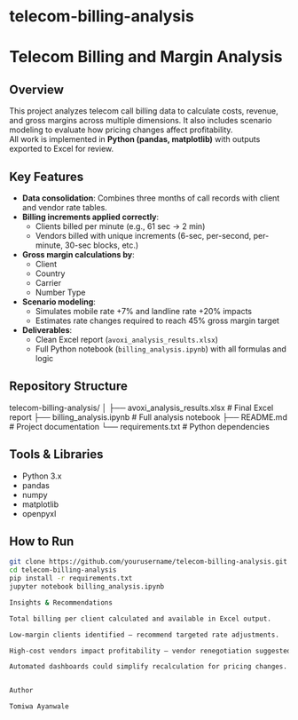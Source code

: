 # telecom-billing-analysis

# Telecom Billing and Margin Analysis

## Overview
This project analyzes telecom call billing data to calculate costs, revenue, and gross margins across multiple dimensions. It also includes scenario modeling to evaluate how pricing changes affect profitability.  
All work is implemented in **Python (pandas, matplotlib)** with outputs exported to Excel for review.

## Key Features
- **Data consolidation**: Combines three months of call records with client and vendor rate tables.  
- **Billing increments applied correctly**:  
  - Clients billed per minute (e.g., 61 sec → 2 min)  
  - Vendors billed with unique increments (6-sec, per-second, per-minute, 30-sec blocks, etc.)  
- **Gross margin calculations by**:  
  - Client  
  - Country  
  - Carrier  
  - Number Type  
- **Scenario modeling**:  
  - Simulates mobile rate +7% and landline rate +20% impacts  
  - Estimates rate changes required to reach 45% gross margin target  
- **Deliverables**:  
  - Clean Excel report (`avoxi_analysis_results.xlsx`)  
  - Full Python notebook (`billing_analysis.ipynb`) with all formulas and logic  

## Repository Structure

telecom-billing-analysis/ │ ├── avoxi_analysis_results.xlsx   # Final Excel report ├── billing_analysis.ipynb        # Full analysis notebook ├── README.md                     # Project documentation └── requirements.txt              # Python dependencies

## Tools & Libraries
- Python 3.x  
- pandas  
- numpy  
- matplotlib  
- openpyxl  

## How to Run
```bash
git clone https://github.com/yourusername/telecom-billing-analysis.git
cd telecom-billing-analysis
pip install -r requirements.txt
jupyter notebook billing_analysis.ipynb

Insights & Recommendations

Total billing per client calculated and available in Excel output.

Low-margin clients identified — recommend targeted rate adjustments.

High-cost vendors impact profitability — vendor renegotiation suggested.

Automated dashboards could simplify recalculation for pricing changes.


Author

Tomiwa Ayanwale
